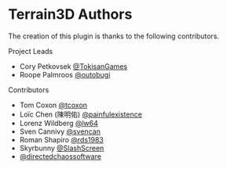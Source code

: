 ﻿# Terrain3D Authors

The creation of this plugin is thanks to the following contributors.

Project Leads
* Cory Petkovsek [@TokisanGames](https://github.com/TokisanGames)
* Roope Palmroos [@outobugi](https://github.com/outobugi)

Contributors
* Tom Coxon [@tcoxon](https://github.com/tcoxon)
* Loïc Chen (陳明佑) [@painfulexistence](https://github.com/painfulexistence)
* Lorenz Wildberg [@lw64](https://github.com/lw64)
* Sven Cannivy [@svencan](https://github.com/svencan)
* Roman Shapiro [@rds1983](https://github.com/rds1983)
* Skyrbunny [@SlashScreen](https://github.com/SlashScreen)
* [@directedchaossoftware](https://github.com/directedchaossoftware)